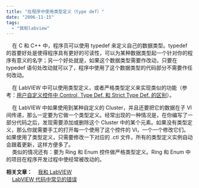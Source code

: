 ```yaml
---
title: "在程序中使用类型定义（type def）"
date: "2006-11-15"
tags: 
  - "我和labview"
---
```


    在 C 和 C++ 中，程序员可以使用 typedef 来定义自己的数据类型。typedef 的首要好处是使得程序具有更好的可读性，可以为某种数据类型起一个针对你的程序有意义的名字；另一个好处就是，如果这个数据类型需要作改动，只要在 typedef 语句处改动就可以了，程序中使用了这个数据类型的代码部分不需要作任何改动。

    在 LabVIEW 中可以使用类型定义，或者严格类型定义来实现类似的功能（参考：[用户自定义控件中 Control, Type Def. 和 Strict Type Def. 的区别](http://ruanqizhen.spaces.live.com/blog/cns!5852D4F797C53FB6!1825.entry)）。

    在 LabVIEW 中如果使用到某种自定义的 Cluster，并且还要把它的数据在子 VI 间传递，那么一定要为它做一个类型定义。经常出现的一种情况是，在你编写了一部分代码之后，发现需要添加或删除这个 Cluster 中的某个元素。如果没有类型定义，那么你就需要手工的打开每一个使用了这个控件的 VI，一个一个修改它们。如果使用了类型定义，只需要修改一下对应的 .ctl 文件，所有的类型定义实例自动会跟着更新，这样方便多了。  
    类似的情况还有：要为 Ring 和 Enum 控件做严格类型定义。Ring 和 Enum 中的项目在程序开发过程中使经常被改动的。

**相关文章：**    [我和 LabVIEW](http://ruanqizhen.spaces.msn.com/Blog/cns!1pU-rgQVTuuWM1TX8W8PfmDA!1073.entry)  
    [LabVIEW 代码中常见的错误](http://ruanqizhen.spaces.live.com/blog/cns!5852D4F797C53FB6!1857.entry)
